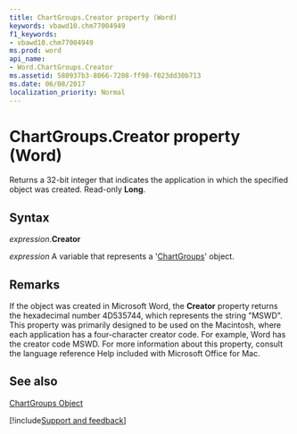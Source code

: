 ```yaml
---
title: ChartGroups.Creator property (Word)
keywords: vbawd10.chm77004949
f1_keywords:
- vbawd10.chm77004949
ms.prod: word
api_name:
- Word.ChartGroups.Creator
ms.assetid: 580937b3-8066-7208-ff98-f023dd30b713
ms.date: 06/08/2017
localization_priority: Normal
---
```



# ChartGroups.Creator property (Word)

Returns a 32-bit integer that indicates the application in which the specified object was created. Read-only  **Long**.


## Syntax

_expression_.**Creator**

_expression_ A variable that represents a '[ChartGroups](Word.ChartGroups.md)' object.


## Remarks

If the object was created in Microsoft Word, the  **Creator** property returns the hexadecimal number 4D535744, which represents the string "MSWD". This property was primarily designed to be used on the Macintosh, where each application has a four-character creator code. For example, Word has the creator code MSWD. For more information about this property, consult the language reference Help included with Microsoft Office for Mac.


## See also


[ChartGroups Object](Word.ChartGroups.md)

[!include[Support and feedback](~/includes/feedback-boilerplate.md)]